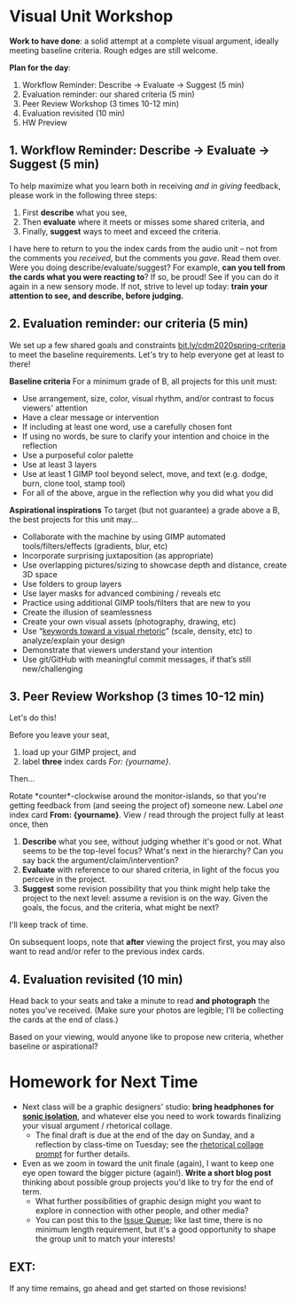 



# Visual Unit Workshop

**Work to have done**: a solid attempt at a complete visual argument, ideally meeting baseline criteria. Rough edges are still welcome.


**Plan for the day**:

1. Workflow Reminder: Describe -> Evaluate -> Suggest (5 min)
2. Evaluation reminder: our shared criteria (5 min)
3. Peer Review Workshop (3 times 10-12 min)
4. Evaluation revisited (10 min)
5. HW Preview


## 1. Workflow Reminder: Describe -> Evaluate -> Suggest (5 min)

<!-- This is the same process as last time, but not everyone was doing it. Please do try: it helps make your comments more concrete and actionable. It's great to like something, but if you can't say *what* you liked, the creator can't build on that knowledge as effectively... and *you* may not be learning as much as you could by naming what you value. -->

To help maximize what you learn both in receiving _and in giving_ feedback, please work in the following three steps:

<div class="alert alert-info">
<ol>
   <li>First <strong>describe</strong> what you see,
   <!-- Test whether the audience is getting the main point you want to get across. --></li>
   <li>Then <strong>evaluate</strong> where it meets or misses some shared criteria, <!-- NB: This is still a form of description: it's not about "good" or "bad" in the abstract but about where it meets or misses the shared or stated goals. --> and</li> <li>Finally, <strong>suggest</strong> ways to meet and exceed the criteria.  <!-- NB: a suggestion, not a command: and _interpret_ these as suggestions, not commands. --></li>
</ol>
</div>

I have here to return to you the index cards from the audio unit – not from the comments you *received*, but the comments you *gave*. Read them over. Were you doing describe/evaluate/suggest? For example, **can you tell from the cards what you were reacting to**? If so, be proud! See if you can do it again in a new sensory mode. If not, strive to level up today: **train your attention to see, and describe, before judging.**

## 2. Evaluation reminder: our criteria (5 min)
We set up a few shared goals and constraints [bit.ly/cdm2020spring-criteria](https://docs.google.com/document/d/18QF00VYOEYDVJ2ciloO0jzZxE3MBaetN-ooVeuHVVLQ/edit#heading=h.r8cu792fqkxb) to meet the baseline requirements. Let's try to help everyone get at least to there!

**Baseline criteria**
For a minimum grade of B, all projects for this unit must:

* Use arrangement, size, color, visual rhythm, and/or contrast to focus viewers' attention
* Have a clear message or intervention
* If including at least one word, use a carefully chosen font
* If using no words, be sure to clarify your intention and choice in the reflection
* Use a purposeful color palette
* Use at least 3 layers
* Use at least 1 GIMP tool beyond select, move, and text (e.g. dodge, burn, clone tool, stamp tool)
* For all of the above, argue in the reflection why you did what you did

**Aspirational inspirations**
To target (but not guarantee) a grade above a B, the best projects for this unit may...

* Collaborate with the machine by using GIMP automated tools/filters/effects (gradients, blur, etc)
* Incorporate surprising juxtaposition (as appropriate)
* Use overlapping pictures/sizing to showcase depth and distance, create 3D space
* Use folders to group layers
* Use layer masks for advanced combining / reveals etc
* Practice using additional GIMP tools/filters that are new to you
* Create the illusion of seamlessness
* Create your own visual assets (photography, drawing, etc)
* Use “[keywords toward a visual rhetoric](https://docs.google.com/document/d/18QF00VYOEYDVJ2ciloO0jzZxE3MBaetN-ooVeuHVVLQ/edit#heading=h.fhi9jgmnxpx8)” (scale, density, etc) to analyze/explain your design
* Demonstrate that viewers understand your intention
* Use git/GitHub with meaningful commit messages, if that’s still new/challenging



## 3. Peer Review Workshop (3 times 10-12 min)

Let's do this!

<div class="alert alert-success">
Before you leave your seat, <ol><li>load up your GIMP project, and</li><li>label <strong>three</strong> index cards <em>For: {yourname}</em>.</li></ol>
</div>

Then...

<div class="alert alert-success">
Rotate *counter*-clockwise around the monitor-islands, so that you're getting feedback from (and seeing the project of) someone new. Label <em>one</em> index card <strong>From: {yourname}</strong>. View / read through the project fully at least once, then

<ol><li><strong>Describe</strong> what you see, without judging whether it's good or not. What seems to be the top-level focus? What's next in the hierarchy? Can you say back the argument/claim/intervention? <!-- Help learn how the eye is drawn.  --></li>
<li><strong>Evaluate</strong> with reference to our shared criteria, in light of the focus you perceive in the project.  <!-- NB: This is still a form of description: it's not about "good" or "bad" in the abstract but about where it meets or misses the shared or stated goals. --> </li>
<li><strong>Suggest</strong> some revision possibility that you think might help take the project to the next level: assume a revision is on the way. Given the goals, the focus, and the criteria, what might be next? <!-- NB: a suggestion, not a command: and _interpret_ these as suggestions, not commands. --></li>
</ol>
</div>

I'll keep track of time.
<!--
first rotation starts ~2:47
second rotation starts 2:58
third rotation starts 3:08
-->

On subsequent loops, note that **after** viewing the project first, you may also want to read and/or refer to the previous index cards.

## 4. Evaluation revisited (10 min)
Head back to your seats and take a minute to read **and photograph** the notes you've received. (Make sure your photos are legible; I'll be collecting the cards at the end of class.)

Based on your viewing, would anyone like to propose new criteria, whether baseline or aspirational?


# Homework for Next Time

* Next class will be a graphic designers' studio: **bring headphones for [sonic isolation](http://noisli.com)**, and whatever else you need to work towards finalizing your visual argument / rhetorical collage.
  - The final draft is due at the end of the day on Sunday, and a reflection by class-time on Tuesday; see the [rhetorical collage prompt](https://github.com/benmiller314/visual-argument-2020spring#deadlines-and-products) for further details.
* Even as we zoom in toward the unit finale (again), I want to keep one eye open toward the bigger picture (again!). **Write a short blog post** thinking about possible group projects you'd like to try for the end of term.
  - What further possibilities of graphic design might you want to explore in connection with other people, and other media?
  - You can post this to the [Issue Queue]({{site.github.issues_url}}); like last time, there is no minimum length requirement, but it's a good opportunity to shape the group unit to match your interests!


## EXT:
If any time remains, go ahead and get started on those revisions!

